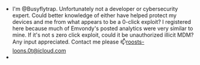 - I'm @Busyflytrap. 
Unfortunately not a developer or cybersecurity expert. 
Could better knowledge of either have helped protect my devices and me 
from what appears to be a 0-click exploit? 
I registered here because much of Emvondy's posted analytics were very similar 
to mine. 
If it's not s zero click exploit, could it be unauthorized illicit MDM? 
Any input appreciated. 
Contact me please 📫roosts-loons.0t@icloud.com
- 


<!---
Busyflytrap/Busyflytrap is a ✨ special ✨ repository because its `README.md` (this file) appears on your GitHub profile.
You can click the Preview link to take a look at your changes.
--->

